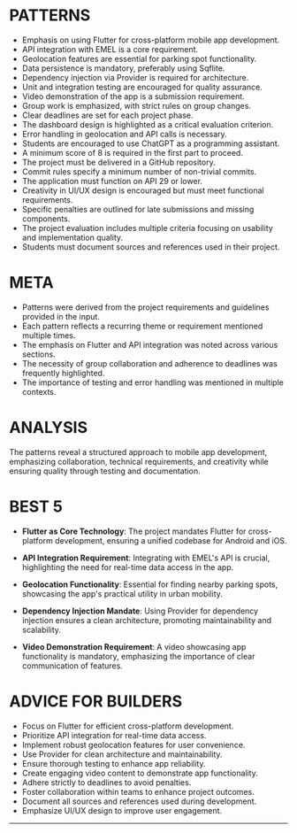 # PATTERNS

- Emphasis on using Flutter for cross-platform mobile app development.
- API integration with EMEL is a core requirement.
- Geolocation features are essential for parking spot functionality.
- Data persistence is mandatory, preferably using Sqflite.
- Dependency injection via Provider is required for architecture.
- Unit and integration testing are encouraged for quality assurance.
- Video demonstration of the app is a submission requirement.
- Group work is emphasized, with strict rules on group changes.
- Clear deadlines are set for each project phase.
- The dashboard design is highlighted as a critical evaluation criterion.
- Error handling in geolocation and API calls is necessary.
- Students are encouraged to use ChatGPT as a programming assistant.
- A minimum score of 8 is required in the first part to proceed.
- The project must be delivered in a GitHub repository.
- Commit rules specify a minimum number of non-trivial commits.
- The application must function on API 29 or lower.
- Creativity in UI/UX design is encouraged but must meet functional requirements.
- Specific penalties are outlined for late submissions and missing components.
- The project evaluation includes multiple criteria focusing on usability and implementation quality.
- Students must document sources and references used in their project.

# META

- Patterns were derived from the project requirements and guidelines provided in the input.
- Each pattern reflects a recurring theme or requirement mentioned multiple times.
- The emphasis on Flutter and API integration was noted across various sections.
- The necessity of group collaboration and adherence to deadlines was frequently highlighted.
- The importance of testing and error handling was mentioned in multiple contexts.

# ANALYSIS

The patterns reveal a structured approach to mobile app development, emphasizing collaboration, technical requirements, and creativity while ensuring quality through testing and documentation.

# BEST 5

- **Flutter as Core Technology**: The project mandates Flutter for cross-platform development, ensuring a unified codebase for Android and iOS.
  
- **API Integration Requirement**: Integrating with EMEL's API is crucial, highlighting the need for real-time data access in the app.

- **Geolocation Functionality**: Essential for finding nearby parking spots, showcasing the app's practical utility in urban mobility.

- **Dependency Injection Mandate**: Using Provider for dependency injection ensures a clean architecture, promoting maintainability and scalability.

- **Video Demonstration Requirement**: A video showcasing app functionality is mandatory, emphasizing the importance of clear communication of features.

# ADVICE FOR BUILDERS

- Focus on Flutter for efficient cross-platform development.
- Prioritize API integration for real-time data access.
- Implement robust geolocation features for user convenience.
- Use Provider for clean architecture and maintainability.
- Ensure thorough testing to enhance app reliability.
- Create engaging video content to demonstrate app functionality.
- Adhere strictly to deadlines to avoid penalties.
- Foster collaboration within teams to enhance project outcomes.
- Document all sources and references used during development.
- Emphasize UI/UX design to improve user engagement.

---


